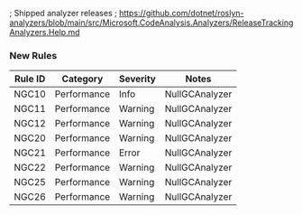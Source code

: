 ﻿; Shipped analyzer releases
; https://github.com/dotnet/roslyn-analyzers/blob/main/src/Microsoft.CodeAnalysis.Analyzers/ReleaseTrackingAnalyzers.Help.md

### New Rules

| Rule ID | Category    | Severity | Notes          |
|---------|-------------|----------|----------------|
| NGC10   | Performance | Info     | NullGCAnalyzer |
| NGC11   | Performance | Warning  | NullGCAnalyzer |
| NGC12   | Performance | Warning  | NullGCAnalyzer |
| NGC20   | Performance | Warning  | NullGCAnalyzer |
| NGC21   | Performance | Error    | NullGCAnalyzer |
| NGC22   | Performance | Warning  | NullGCAnalyzer |
| NGC25   | Performance | Warning  | NullGCAnalyzer |
| NGC26   | Performance | Warning  | NullGCAnalyzer |
